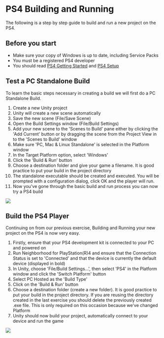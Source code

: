 PS4 Building and Running
=====

The following is a step by step guide to build and run a new project on the PS4.

## Before you start
* Make sure your copy of Windows is up to date, including Service Packs
* You must be a registered PS4 developer
* You should read [PS4 Getting Started](PS4GettingStarted) and [PS4 Setup](PS4Setup)

## Test a PC Standalone Build
To learn the basic steps necessary in creating a build we will first do a PC Standalone Build.

1. Create a new Unity project
1. Unity will create a new scene automatically
1. Save the new scene (File/Save Scene)
1. Open the Build Settings window (File/Build Settings)
1. Add your new scene to the 'Scenes to Build' pane either by clicking the 'Add Current' button or by dragging the scene from the Project View in to the 'Scenes to Build' window
1. Make sure 'PC, Mac & Linux Standalone' is selected in the Platform window
1. In the Target Platform option, select 'Windows'
1. Click the 'Build & Run' button
1. Choose a destination folder and give your game a filename. It is good practice to put your build in the project directory
1. The standalone executable should be created and executed. You will be prompted with a configuration dialog, click OK and the player will run.
1. Now you've gone through the basic build and run process you can now try a PS4 build



![](../uploads/Main/psvita_build_and_run_pc_standalone.jpg) 



## Build the PS4 Player
Continuing on from our previous exercise, Building and Running your new project on the PS4 is now very easy.

1. Firstly, ensure that your PS4 development kit is connected to your PC and powered on
1. Run Neighborhood for PlayStation(R)4 and ensure that the Connection Status is set to 'Connected' and that the device is currently the default device (displayed in bold)
1. In Unity, choose 'File/Build Settings...', then select 'PS4' in the Platform window and click the 'Switch Platform' button
1. Select PC Hosted as the 'Build Type'
1. Click on the 'Build & Run' button
1. Choose a destination folder (create a new folder). It is good practice to put your build in the project directory. If you are reusing the directory created in the last exercise you should delete the previously created .exe file. This is only required on this occasion because we've changed Platform
1. Unity should now build your project, automatically connect to your device and run the game


![](../uploads/Main/ps4_build_and_run.jpg) 

